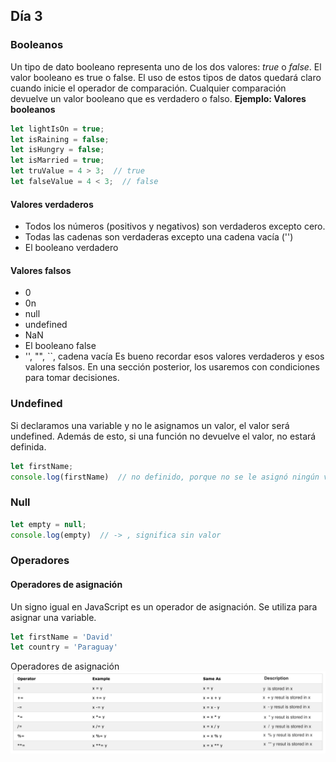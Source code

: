 ## Día 3
### Booleanos
Un tipo de dato booleano representa uno de los dos valores: _true_ o _false_. El valor booleano es true o false. El uso de estos tipos de datos quedará claro cuando inicie el operador de comparación. Cualquier comparación devuelve un valor booleano que es verdadero o falso.
**Ejemplo: Valores booleanos**
```js
let lightIsOn = true;
let isRaining = false;
let isHungry = false;
let isMarried = true;
let truValue = 4 > 3;  // true
let falseValue = 4 < 3;  // false
```
#### Valores verdaderos
- Todos los números (positivos y negativos) son verdaderos excepto cero.
- Todas las cadenas son verdaderas excepto una cadena vacía ('')
- El booleano verdadero
#### Valores falsos
- 0
- 0n
- null
- undefined
- NaN
- El booleano false
- '', "", ``, cadena vacía
Es bueno recordar esos valores verdaderos y esos valores falsos. En una sección posterior, los usaremos con condiciones para tomar decisiones.
### Undefined
Si declaramos una variable y no le asignamos un valor, el valor será undefined. Además de esto, si una función no devuelve el valor, no estará definida.
```js
let firstName;
console.log(firstName)  // no definido, porque no se le asignó ningún valor todavía
```
### Null
```js
let empty = null;
console.log(empty)  // -> , significa sin valor
```
### Operadores
#### Operadores de asignación
Un signo igual en JavaScript es un operador de asignación. Se utiliza para asignar una variable.
```js
let firstName = 'David'
let country = 'Paraguay'
```
Operadores de asignación
![Operadores de asignación](../images/assignment_operators.png)